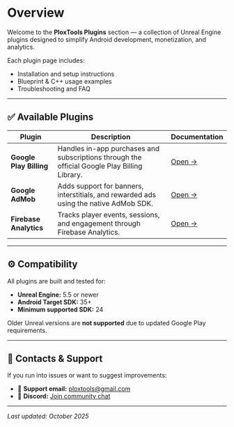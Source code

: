 # Overview

Welcome to the **PloxTools Plugins** section — a collection of Unreal Engine plugins designed to simplify Android development, monetization, and analytics.

Each plugin page includes:

- Installation and setup instructions  
- Blueprint & C++ usage examples  
- Troubleshooting and FAQ  

---

## ✅ Available Plugins

| Plugin | Description | Documentation |
|--------|--------------|----------------|
| **Google Play Billing** | Handles in-app purchases and subscriptions through the official Google Play Billing Library. | [Open →](billing/implementation/overview.md) |
| **Google AdMob** | Adds support for banners, interstitials, and rewarded ads using the native AdMob SDK. | [Open →](admob/overview.md) |
| **Firebase Analytics** | Tracks player events, sessions, and engagement through Firebase Analytics. | [Open →](analytics/overview.md) |

---

## ⚙️ Compatibility

All plugins are built and tested for:

- **Unreal Engine:** 5.5 or newer  
- **Android Target SDK:** 35+  
- **Minimum supported SDK:** 24  

Older Unreal versions are **not supported** due to updated Google Play requirements.

---

## 💬 Contacts & Support

If you run into issues or want to suggest improvements:

- 📩 **Support email:** [ploxtools@gmail.com](mailto:ploxtools@gmail.com)  
- 💬 **Discord:** [Join community chat](https://discord.gg/HWEjpaph)  

---

_Last updated: October 2025_